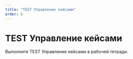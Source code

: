 ```yaml
---
title: "TEST Управление кейсами"
order: 6
---
```


# TEST Управление кейсами

Выполните TEST Управление кейсами в рабочей тетради.